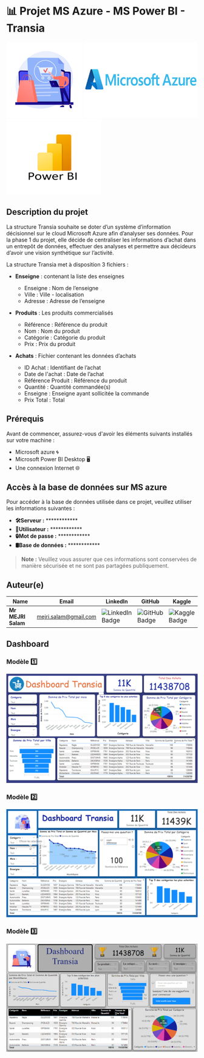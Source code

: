 # 📊 Projet MS Azure - MS Power BI - Transia

<img src="images/logo.jpg" alt="Logo de Transia" width="200" height="200">
<img src="images/azure.jpg" alt="Logo MS Azure" width="300" height="200">
<img src="images/powerbi.png" alt="Logo Power BI" width="250" height="200">

## Description du projet

La structure Transia souhaite se doter d’un système d’information décisionnel sur le cloud Microsoft Azure afin d’analyser ses données. Pour la phase 1 du projet, elle décide de centraliser les informations d’achat dans un entrepôt de données, effectuer des analyses et permettre aux décideurs d’avoir une vision synthétique sur l’activité.

La structure Transia met à disposition 3 fichiers :

- **Enseigne** : contenant la liste des enseignes
  - Enseigne : Nom de l’enseigne
  - Ville : Ville - localisation
  - Adresse : Adresse de l’enseigne

- **Produits** : Les produits commercialisés
  - Référence : Référence du produit
  - Nom : Nom du produit
  - Catégorie : Catégorie du produit
  - Prix : Prix du produit

- **Achats** : Fichier contenant les données d’achats
  - ID Achat : Identifiant de l’achat
  - Date de l'achat : Date de l’achat
  - Référence Produit : Référence du produit
  - Quantité : Quantité commandée(s)
  - Enseigne : Enseigne ayant sollicitée la commande
  - Prix Total : Total

## Prérequis

Avant de commencer, assurez-vous d'avoir les éléments suivants installés sur votre machine :
- Microsoft azure 🌀
- Microsoft Power BI Desktop 🖥️
- Une connexion Internet 🌐

## Accès à la base de données sur MS azure

Pour accéder à la base de données utilisée dans ce projet, veuillez utiliser les informations suivantes :

- **🛠️Serveur :** ************ 
- **👤Utilisateur :** ************ 
- **🔒Mot de passe :** ************ 
- **🛢️Base de données :** ************ 

> **Note :** Veuillez vous assurer que ces informations sont conservées de manière sécurisée et ne sont pas partagées publiquement.

## Auteur(e) 


| Name               | Email                                               | LinkedIn                                                  | GitHub                                           | Kaggle                                        |
|--------------------|-----------------------------------------------------|-----------------------------------------------------------|--------------------------------------------------|-----------------------------------------------|
| **Mr MEJRI Salam** | mejri.salam@gmail.com | <a href="https://www.linkedin.com/in/salam-mejri/" style="text-decoration: none; font-size: 16px;"><img src="https://img.shields.io/badge/LinkedIn-%2300A4CC.svg?style=for-the-badge&logo=LinkedIn&logoColor=white" alt="LinkedIn Badge"></a> | <a href="https://github.com/mslouma88" style="text-decoration: none; font-size: 16px;"><img src="https://img.shields.io/badge/GitHub-%23FF6F61.svg?style=for-the-badge&logo=GitHub&logoColor=white" alt="GitHub Badge"></a> | <a href="https://www.kaggle.com/salammejri" style="text-decoration: none; font-size: 16px;"><img src="https://img.shields.io/badge/Kaggle-%238a2be2.svg?style=for-the-badge&logo=Kaggle&logoColor=white" alt="Kaggle Badge"></a> |


## Dashboard

### Modèle 1️⃣

![dashboard](images/dashboard1.png)

### Modèle 2️⃣

![dashboard](images/dashboard2.png)

### Modèle 3️⃣

![dashboard](images/dashboard.png)
